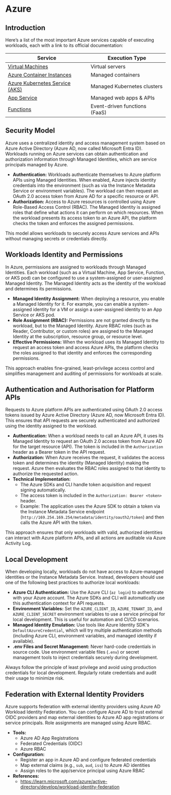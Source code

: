 # Azure

## Introduction

Here’s a list of the most important Azure services capable of executing workloads, each with a link to its official documentation:

| Service                                                      | Execution Type                   |
| ------------------------------------------------------------ | -------------------------------- |
| [Virtual Machines](https://learn.microsoft.com/azure/virtual-machines/) | Virtual servers                  |
| [Azure Container Instances](https://learn.microsoft.com/azure/container-instances/) | Managed containers               |
| [Azure Kubernetes Service (AKS)](https://learn.microsoft.com/azure/aks/) | Managed Kubernetes clusters      |
| [App Service](https://learn.microsoft.com/azure/app-service/) | Managed web apps & APIs          |
| [Functions](https://learn.microsoft.com/azure/azure-functions/) | Event-driven functions (FaaS)    |

## Security Model

Azure uses a centralized identity and access management system based on Azure Active Directory (Azure AD, now called Microsoft Entra ID). Workloads running on Azure services can obtain authentication and authorization information through Managed Identities, which are service principals managed by Azure.

- **Authentication:** Workloads authenticate themselves to Azure platform APIs using Managed Identities. When enabled, Azure injects identity credentials into the environment (such as via the Instance Metadata Service or environment variables). The workload can then request an OAuth 2.0 access token from Azure AD for a specific resource or API.
- **Authorization:** Access to Azure resources is controlled using Azure Role-Based Access Control (RBAC). The Managed Identity is assigned roles that define what actions it can perform on which resources. When the workload presents its access token to an Azure API, the platform checks the token and enforces the assigned permissions.

This model allows workloads to securely access Azure services and APIs without managing secrets or credentials directly.

## Workloads Identity and Permissions

In Azure, permissions are assigned to workloads through Managed Identities. Each workload (such as a Virtual Machine, App Service, Function, or AKS pod) can be configured to use a system-assigned or user-assigned Managed Identity. The Managed Identity acts as the identity of the workload and determines its permissions.

- **Managed Identity Assignment:** When deploying a resource, you enable a Managed Identity for it. For example, you can enable a system-assigned identity for a VM or assign a user-assigned identity to an App Service or AKS pod.
- **Role Assignment (RBAC):** Permissions are not granted directly to the workload, but to the Managed Identity. Azure RBAC roles (such as Reader, Contributor, or custom roles) are assigned to the Managed Identity at the subscription, resource group, or resource level.
- **Effective Permissions:** When the workload uses its Managed Identity to request an access token and access Azure APIs, the platform checks the roles assigned to that identity and enforces the corresponding permissions.

This approach enables fine-grained, least-privilege access control and simplifies management and auditing of permissions for workloads at scale.

## Authentication and Authorisation for Platform APIs

Requests to Azure platform APIs are authenticated using OAuth 2.0 access tokens issued by Azure Active Directory (Azure AD, now Microsoft Entra ID). This ensures that API requests are securely authenticated and authorized using the identity assigned to the workload.

- **Authentication:** When a workload needs to call an Azure API, it uses its Managed Identity to request an OAuth 2.0 access token from Azure AD for the target resource (API). The token is included in the `Authorization` header as a Bearer token in the API request.
- **Authorization:** When Azure receives the request, it validates the access token and determines the identity (Managed Identity) making the request. Azure then evaluates the RBAC roles assigned to that identity to authorize the requested action.
- **Technical Implementation:**
    - The Azure SDKs and CLI handle token acquisition and request signing automatically.
    - The access token is included in the `Authorization: Bearer <token>` header.
    - Example: The application uses the Azure SDK to obtain a token via the Instance Metadata Service endpoint (`http://169.254.169.254/metadata/identity/oauth2/token`) and then calls the Azure API with the token.

This approach ensures that only workloads with valid, authorized identities can interact with Azure platform APIs, and all actions are auditable via Azure Activity Log.

## Local Development

When developing locally, workloads do not have access to Azure-managed identities or the Instance Metadata Service. Instead, developers should use one of the following best practices to authorize local workloads:

- **Azure CLI Authentication:** Use the Azure CLI (`az login`) to authenticate with your Azure account. The Azure SDKs and CLI will automatically use this authentication context for API requests.
- **Environment Variables:** Set the `AZURE_CLIENT_ID`, `AZURE_TENANT_ID`, and `AZURE_CLIENT_SECRET` environment variables to use a service principal for local development. This is useful for automation and CI/CD scenarios.
- **Managed Identity Emulation:** Use tools like Azure Identity SDK's `DefaultAzureCredential`, which will try multiple authentication methods (including Azure CLI, environment variables, and managed identity if available).
- **.env Files and Secret Management:** Never hard-code credentials in source code. Use environment variable files (`.env`) or secret management tools to inject credentials securely during development.

Always follow the principle of least privilege and avoid using production credentials for local development. Regularly rotate credentials and audit their usage to minimize risk.

## Federation with External Identity Providers

Azure supports federation with external identity providers using Azure AD Workload Identity Federation. You can configure Azure AD to trust external OIDC providers and map external identities to Azure AD app registrations or service principals. Role assignments are managed using Azure RBAC.

- **Tools:**
    - Azure AD App Registrations
    - Federated Credentials (OIDC)
    - Azure RBAC
- **Configuration:**
    - Register an app in Azure AD and configure federated credentials
    - Map external claims (e.g., `sub`, `aud`, `iss`) to Azure AD identities
    - Assign roles to the app/service principal using Azure RBAC
- **References:**
    - https://learn.microsoft.com/azure/active-directory/develop/workload-identity-federation
